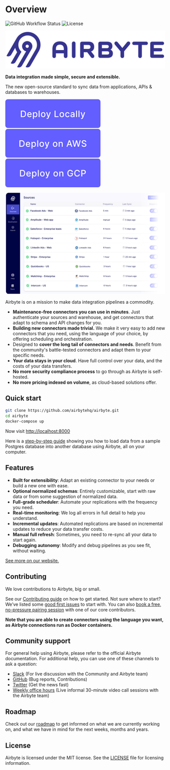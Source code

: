 # Overview

![GitHub Workflow Status](https://img.shields.io/github/workflow/status/airbytehq/airbyte/Airbyte%20CI) ![License](https://img.shields.io/github/license/airbytehq/airbyte)

![](docs/.gitbook/assets/airbyte_horizontal_dark%20%281%29%20%281%29%20%282%29%20%282%29.svg)

**Data integration made simple, secure and extensible.**

The new open-source standard to sync data from applications, APIs & databases to warehouses.

[![](docs/.gitbook/assets/deploy-locally%20%281%29%20%281%29%20%281%29%20%281%29%20%282%29%20%281%29%20%281%29%20%281%29%20%282%29%20%281%29%20%282%29%20%282%29.svg)](docs/deploying-airbyte/on-your-workstation.md) [![](docs/.gitbook/assets/deploy-on-aws%20%281%29%20%281%29%20%281%29%20%281%29%20%282%29%20%281%29%20%281%29%20%281%29%20%282%29%20%281%29%20%282%29%20%282%29.svg)](docs/deploying-airbyte/on-aws-ec2.md) [![](docs/.gitbook/assets/deploy-on-gcp%20%281%29%20%281%29%20%281%29%20%281%29%20%282%29%20%281%29%20%281%29%20%281%29%20%282%29%20%281%29%20%282%29%20%282%29.svg)](docs/deploying-airbyte/on-gcp-compute-engine.md)

![](docs/.gitbook/assets/airbyte-ui-for-your-integration-pipelines%20%281%29%20%281%29%20%282%29%20%282%29.png)

Airbyte is on a mission to make data integration pipelines a commodity.

* **Maintenance-free connectors you can use in minutes**. Just authenticate your sources and warehouse, and get connectors that adapt to schema and API changes for you.
* **Building new connectors made trivial.** We make it very easy to add new connectors that you need, using the language of your choice, by offering scheduling and orchestration. 
* Designed to **cover the long tail of connectors and needs**. Benefit from the community's battle-tested connectors and adapt them to your specific needs.
* **Your data stays in your cloud**. Have full control over your data, and the costs of your data transfers. 
* **No more security compliance process** to go through as Airbyte is self-hosted. 
* **No more pricing indexed on volume**, as cloud-based solutions offer. 

## Quick start

```bash
git clone https://github.com/airbytehq/airbyte.git
cd airbyte
docker-compose up
```

Now visit [http://localhost:8000](http://localhost:8000)

Here is a [step-by-step guide](docs/getting-started-tutorial.md) showing you how to load data from a sample Postgres database into another database using Airbyte, all on your computer.

## Features

* **Built for extensibility**: Adapt an existing connector to your needs or build a new one with ease.
* **Optional normalized schemas**: Entirely customizable, start with raw data or from some suggestion of normalized data.
* **Full-grade scheduler**: Automate your replications with the frequency you need.
* **Real-time monitoring**: We log all errors in full detail to help you understand.
* **Incremental updates**: Automated replications are based on incremental updates to reduce your data transfer costs.
* **Manual full refresh**: Sometimes, you need to re-sync all your data to start again.
* **Debugging autonomy**: Modify and debug pipelines as you see fit, without waiting.

[See more on our website.](https://airbyte.io/features/)

## Contributing

We love contributions to Airbyte, big or small.

See our [Contributing guide](docs/contributing-to-airbyte/) on how to get started. Not sure where to start? We’ve listed some [good first issues](https://github.com/airbytehq/airbyte/labels/good%20first%20issue) to start with. You can also [book a free, no-pressure pairing session](https://drift.me/micheltricot/meeting) with one of our core contributors.

**Note that you are able to create connectors using the language you want, as Airbyte connections run as Docker containers.**

## Community support

For general help using Airbyte, please refer to the official Airbyte documentation. For additional help, you can use one of these channels to ask a question:

* [Slack](https://slack.airbyte.io) \(For live discussion with the Community and Airbyte team\)
* [GitHub](https://github.com/airbytehq/airbyte) \(Bug reports, Contributions\)
* [Twitter](https://twitter.com/airbytehq) \(Get the news fast\)
* [Weekly office hours](https://airbyte.io/weekly-office-hours/) \(Live informal 30-minute video call sessions with the Airbyte team\)

## Roadmap

Check out our [roadmap](docs/roadmap.md) to get informed on what we are currently working on, and what we have in mind for the next weeks, months and years.

## License

Airbyte is licensed under the MIT license. See the [LICENSE](docs/license.md) file for licensing information.

